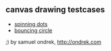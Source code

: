 ## canvas drawing testcases

 - [spinning dots](https://rawgit.com/ondrek/canvas-drawing/master/spinning-dots/index.html)
 - [bouncing circle](https://rawgit.com/ondrek/canvas-drawing/master/bouncing/index.html)

;) by samuel ondrek, http://ondrek.com